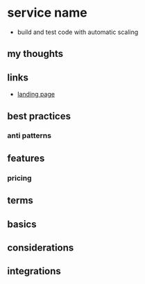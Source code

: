# service name

- build and test code with automatic scaling

## my thoughts

## links

- [landing page](https://aws.amazon.com/codebuild/?did=ap_card&trk=ap_card)

## best practices

### anti patterns

## features

### pricing

## terms

## basics

## considerations

## integrations
